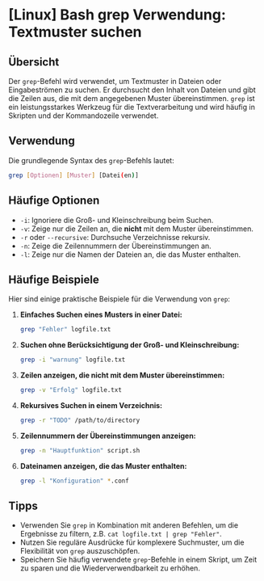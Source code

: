 # [Linux] Bash grep Verwendung: Textmuster suchen

## Übersicht
Der `grep`-Befehl wird verwendet, um Textmuster in Dateien oder Eingabeströmen zu suchen. Er durchsucht den Inhalt von Dateien und gibt die Zeilen aus, die mit dem angegebenen Muster übereinstimmen. `grep` ist ein leistungsstarkes Werkzeug für die Textverarbeitung und wird häufig in Skripten und der Kommandozeile verwendet.

## Verwendung
Die grundlegende Syntax des `grep`-Befehls lautet:

```bash
grep [Optionen] [Muster] [Datei(en)]
```

## Häufige Optionen
- `-i`: Ignoriere die Groß- und Kleinschreibung beim Suchen.
- `-v`: Zeige nur die Zeilen an, die **nicht** mit dem Muster übereinstimmen.
- `-r` oder `--recursive`: Durchsuche Verzeichnisse rekursiv.
- `-n`: Zeige die Zeilennummern der Übereinstimmungen an.
- `-l`: Zeige nur die Namen der Dateien an, die das Muster enthalten.

## Häufige Beispiele
Hier sind einige praktische Beispiele für die Verwendung von `grep`:

1. **Einfaches Suchen eines Musters in einer Datei:**
   ```bash
   grep "Fehler" logfile.txt
   ```

2. **Suchen ohne Berücksichtigung der Groß- und Kleinschreibung:**
   ```bash
   grep -i "warnung" logfile.txt
   ```

3. **Zeilen anzeigen, die nicht mit dem Muster übereinstimmen:**
   ```bash
   grep -v "Erfolg" logfile.txt
   ```

4. **Rekursives Suchen in einem Verzeichnis:**
   ```bash
   grep -r "TODO" /path/to/directory
   ```

5. **Zeilennummern der Übereinstimmungen anzeigen:**
   ```bash
   grep -n "Hauptfunktion" script.sh
   ```

6. **Dateinamen anzeigen, die das Muster enthalten:**
   ```bash
   grep -l "Konfiguration" *.conf
   ```

## Tipps
- Verwenden Sie `grep` in Kombination mit anderen Befehlen, um die Ergebnisse zu filtern, z.B. `cat logfile.txt | grep "Fehler"`.
- Nutzen Sie reguläre Ausdrücke für komplexere Suchmuster, um die Flexibilität von `grep` auszuschöpfen.
- Speichern Sie häufig verwendete `grep`-Befehle in einem Skript, um Zeit zu sparen und die Wiederverwendbarkeit zu erhöhen.